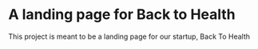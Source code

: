 
# A landing page for Back to Health

This project is meant to be a landing page for our startup, Back To Health
